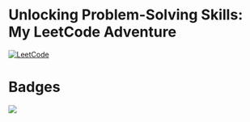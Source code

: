 # Unlocking Problem-Solving Skills: My LeetCode Adventure
[![LeetCode](https://img.shields.io/badge/LeetCode-a_vinay-7C8BC7?style=for-the-badge&logo=leetcode)](https://leetcode.com/a_vinay/)

# Badges
<img src="https://assets.leetcode.com/static_assets/marketing/lg50.png">